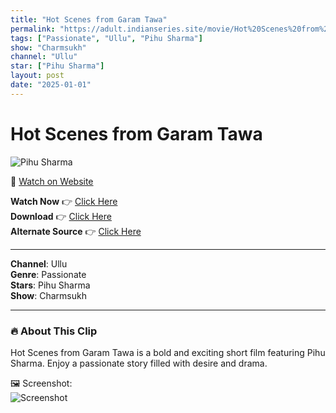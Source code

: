 ```yaml
---
title: "Hot Scenes from Garam Tawa"
permalink: "https://adult.indianseries.site/movie/Hot%20Scenes%20from%20Garam%20Tawa"
tags: ["Passionate", "Ullu", "Pihu Sharma"]
show: "Charmsukh"
channel: "Ullu"
star: ["Pihu Sharma"]
layout: post
date: "2025-01-01"
---
```


# Hot Scenes from Garam Tawa

![Pihu Sharma](https://shorts.desisins.com/wp-content/uploads/2023/06/Garam-Tawa-Episode-1-Ullu-Charmsukh-DesiSins.com_.jpg)

🔗 [Watch on Website](https://adult.indianseries.site/movie/Hot%20Scenes%20from%20Garam%20Tawa)

**Watch Now** 👉 [Click Here](https://adult.indianseries.site/movie/Hot%20Scenes%20from%20Garam%20Tawa)  
**Download** 👉 [Click Here](https://adult.indianseries.site/movie/Hot%20Scenes%20from%20Garam%20Tawa)  
**Alternate Source** 👉 [Click Here](https://adult.indianseries.site/movie/Hot%20Scenes%20from%20Garam%20Tawa)

---

**Channel**: Ullu  
**Genre**: Passionate  
**Stars**: Pihu Sharma  
**Show**: Charmsukh

---

### 🔥 About This Clip

Hot Scenes from Garam Tawa is a bold and exciting short film featuring Pihu Sharma. Enjoy a passionate story filled with desire and drama.
 
🖼️ Screenshot:  
![Screenshot](https://shorts.desisins.com/wp-content/uploads/2023/06/Garam-Tawa-Episode-1-Ullu-Charmsukh-DesiSins.com_.jpg)
